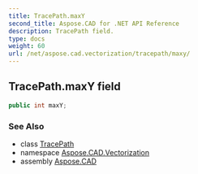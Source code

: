 ```yaml
---
title: TracePath.maxY
second_title: Aspose.CAD for .NET API Reference
description: TracePath field. 
type: docs
weight: 60
url: /net/aspose.cad.vectorization/tracepath/maxy/
---
```

## TracePath.maxY field

```csharp
public int maxY;
```

### See Also

* class [TracePath](../)
* namespace [Aspose.CAD.Vectorization](../../tracepath/)
* assembly [Aspose.CAD](../../../)


